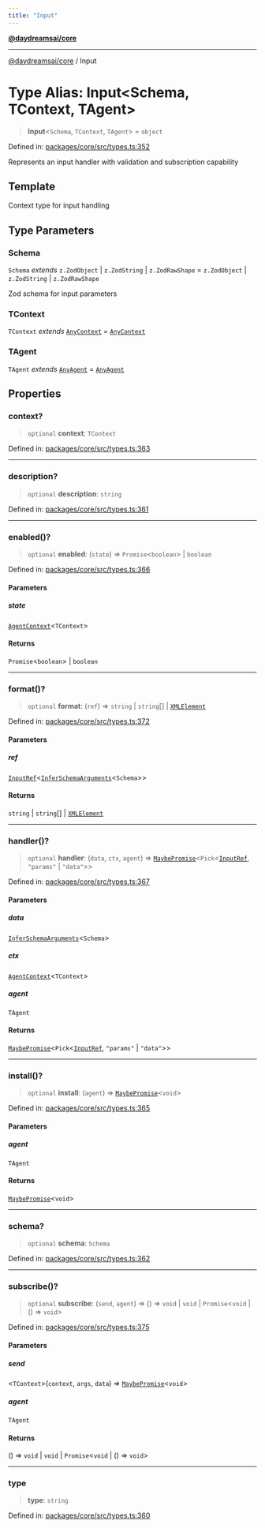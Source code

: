 ```yaml
---
title: "Input"
---
```


[**@daydreamsai/core**](./api-reference.md)

***

[@daydreamsai/core](./api-reference.md) / Input

# Type Alias: Input\<Schema, TContext, TAgent\>

> **Input**\<`Schema`, `TContext`, `TAgent`\> = `object`

Defined in: [packages/core/src/types.ts:352](https://github.com/dojoengine/daydreams/blob/cade502c379b7b9e103832026447c86310638fce/packages/core/src/types.ts#L352)

Represents an input handler with validation and subscription capability

## Template

Context type for input handling

## Type Parameters

### Schema

`Schema` *extends* `z.ZodObject` \| `z.ZodString` \| `z.ZodRawShape` = `z.ZodObject` \| `z.ZodString` \| `z.ZodRawShape`

Zod schema for input parameters

### TContext

`TContext` *extends* [`AnyContext`](./AnyContext.md) = [`AnyContext`](./AnyContext.md)

### TAgent

`TAgent` *extends* [`AnyAgent`](./AnyAgent.md) = [`AnyAgent`](./AnyAgent.md)

## Properties

### context?

> `optional` **context**: `TContext`

Defined in: [packages/core/src/types.ts:363](https://github.com/dojoengine/daydreams/blob/cade502c379b7b9e103832026447c86310638fce/packages/core/src/types.ts#L363)

***

### description?

> `optional` **description**: `string`

Defined in: [packages/core/src/types.ts:361](https://github.com/dojoengine/daydreams/blob/cade502c379b7b9e103832026447c86310638fce/packages/core/src/types.ts#L361)

***

### enabled()?

> `optional` **enabled**: (`state`) => `Promise`\<`boolean`\> \| `boolean`

Defined in: [packages/core/src/types.ts:366](https://github.com/dojoengine/daydreams/blob/cade502c379b7b9e103832026447c86310638fce/packages/core/src/types.ts#L366)

#### Parameters

##### state

[`AgentContext`](./AgentContext.md)\<`TContext`\>

#### Returns

`Promise`\<`boolean`\> \| `boolean`

***

### format()?

> `optional` **format**: (`ref`) => `string` \| `string`[] \| [`XMLElement`](./XMLElement.md)

Defined in: [packages/core/src/types.ts:372](https://github.com/dojoengine/daydreams/blob/cade502c379b7b9e103832026447c86310638fce/packages/core/src/types.ts#L372)

#### Parameters

##### ref

[`InputRef`](./InputRef.md)\<[`InferSchemaArguments`](./InferSchemaArguments.md)\<`Schema`\>\>

#### Returns

`string` \| `string`[] \| [`XMLElement`](./XMLElement.md)

***

### handler()?

> `optional` **handler**: (`data`, `ctx`, `agent`) => [`MaybePromise`](./MaybePromise.md)\<`Pick`\<[`InputRef`](./InputRef.md), `"params"` \| `"data"`\>\>

Defined in: [packages/core/src/types.ts:367](https://github.com/dojoengine/daydreams/blob/cade502c379b7b9e103832026447c86310638fce/packages/core/src/types.ts#L367)

#### Parameters

##### data

[`InferSchemaArguments`](./InferSchemaArguments.md)\<`Schema`\>

##### ctx

[`AgentContext`](./AgentContext.md)\<`TContext`\>

##### agent

`TAgent`

#### Returns

[`MaybePromise`](./MaybePromise.md)\<`Pick`\<[`InputRef`](./InputRef.md), `"params"` \| `"data"`\>\>

***

### install()?

> `optional` **install**: (`agent`) => [`MaybePromise`](./MaybePromise.md)\<`void`\>

Defined in: [packages/core/src/types.ts:365](https://github.com/dojoengine/daydreams/blob/cade502c379b7b9e103832026447c86310638fce/packages/core/src/types.ts#L365)

#### Parameters

##### agent

`TAgent`

#### Returns

[`MaybePromise`](./MaybePromise.md)\<`void`\>

***

### schema?

> `optional` **schema**: `Schema`

Defined in: [packages/core/src/types.ts:362](https://github.com/dojoengine/daydreams/blob/cade502c379b7b9e103832026447c86310638fce/packages/core/src/types.ts#L362)

***

### subscribe()?

> `optional` **subscribe**: (`send`, `agent`) => () => `void` \| `void` \| `Promise`\<`void` \| () => `void`\>

Defined in: [packages/core/src/types.ts:375](https://github.com/dojoengine/daydreams/blob/cade502c379b7b9e103832026447c86310638fce/packages/core/src/types.ts#L375)

#### Parameters

##### send

\<`TContext`\>(`context`, `args`, `data`) => [`MaybePromise`](./MaybePromise.md)\<`void`\>

##### agent

`TAgent`

#### Returns

() => `void` \| `void` \| `Promise`\<`void` \| () => `void`\>

***

### type

> **type**: `string`

Defined in: [packages/core/src/types.ts:360](https://github.com/dojoengine/daydreams/blob/cade502c379b7b9e103832026447c86310638fce/packages/core/src/types.ts#L360)
